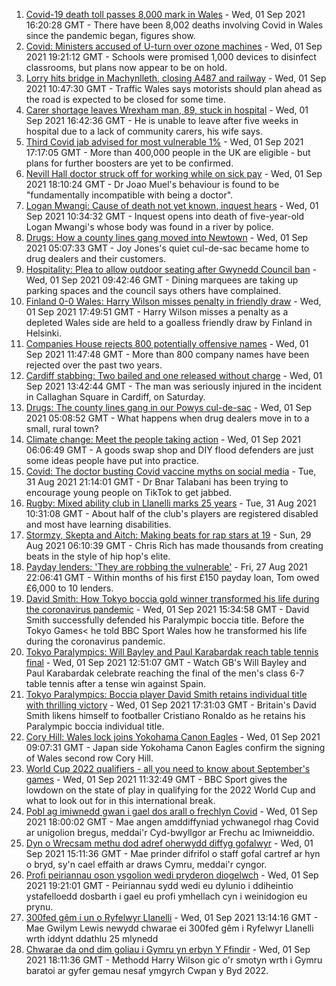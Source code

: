 1. [Covid-19 death toll passes 8,000 mark in Wales](https://www.bbc.co.uk/news/uk-wales-58408759?at_medium=RSS&at_campaign=KARANGA) - Wed, 01 Sep 2021 16:20:28 GMT - There have been 8,002 deaths involving Covid in Wales since the pandemic began, figures show.
2. [Covid: Ministers accused of U-turn over ozone machines](https://www.bbc.co.uk/news/uk-wales-politics-58410956?at_medium=RSS&at_campaign=KARANGA) - Wed, 01 Sep 2021 19:21:12 GMT - Schools were promised 1,000 devices to disinfect classrooms, but plans now appear to be on hold.
3. [Lorry hits bridge in Machynlleth, closing A487 and railway](https://www.bbc.co.uk/news/uk-wales-58406885?at_medium=RSS&at_campaign=KARANGA) - Wed, 01 Sep 2021 10:47:30 GMT - Traffic Wales says motorists should plan ahead as the road is expected to be closed for some time.
4. [Carer shortage leaves Wrexham man, 89, stuck in hospital](https://www.bbc.co.uk/news/uk-wales-58413657?at_medium=RSS&at_campaign=KARANGA) - Wed, 01 Sep 2021 16:42:36 GMT - He is unable to leave after five weeks in hospital due to a lack of community carers, his wife says.
5. [Third Covid jab advised for most vulnerable 1%](https://www.bbc.co.uk/news/health-58407643?at_medium=RSS&at_campaign=KARANGA) - Wed, 01 Sep 2021 17:17:05 GMT - More than 400,000 people in the UK are eligible - but plans for further boosters are yet to be confirmed.
6. [Nevill Hall doctor struck off for working while on sick pay](https://www.bbc.co.uk/news/uk-wales-58406887?at_medium=RSS&at_campaign=KARANGA) - Wed, 01 Sep 2021 18:10:24 GMT - Dr Joao Muel's behaviour is found to be "fundamentally incompatible with being a doctor".
7. [Logan Mwangi: Cause of death not yet known, inquest hears](https://www.bbc.co.uk/news/uk-wales-58409382?at_medium=RSS&at_campaign=KARANGA) - Wed, 01 Sep 2021 10:34:32 GMT - Inquest opens into death of five-year-old Logan Mwangi's whose body was found in a river by police.
8. [Drugs: How a county lines gang moved into Newtown](https://www.bbc.co.uk/news/uk-wales-58394195?at_medium=RSS&at_campaign=KARANGA) - Wed, 01 Sep 2021 05:07:33 GMT - Joy Jones's quiet cul-de-sac became home to drug dealers and their customers.
9. [Hospitality: Plea to allow outdoor seating after Gwynedd Council ban](https://www.bbc.co.uk/news/uk-wales-58402361?at_medium=RSS&at_campaign=KARANGA) - Wed, 01 Sep 2021 09:42:46 GMT - Dining marquees are taking up parking spaces and the council says others have complained.
10. [Finland 0-0 Wales: Harry Wilson misses penalty in friendly draw](https://www.bbc.co.uk/sport/football/58325438?at_medium=RSS&at_campaign=KARANGA) - Wed, 01 Sep 2021 17:49:51 GMT - Harry Wilson misses a penalty as a depleted Wales side are held to a goalless friendly draw by Finland in Helsinki.
11. [Companies House rejects 800 potentially offensive names](https://www.bbc.co.uk/news/uk-wales-58395976?at_medium=RSS&at_campaign=KARANGA) - Wed, 01 Sep 2021 11:47:48 GMT - More than 800 company names have been rejected over the past two years.
12. [Cardiff stabbing: Two bailed and one released without charge](https://www.bbc.co.uk/news/uk-wales-58411952?at_medium=RSS&at_campaign=KARANGA) - Wed, 01 Sep 2021 13:42:44 GMT - The man was seriously injured in the incident in Callaghan Square in Cardiff, on Saturday.
13. [Drugs: The county lines gang in our Powys cul-de-sac](https://www.bbc.co.uk/news/uk-wales-58399117?at_medium=RSS&at_campaign=KARANGA) - Wed, 01 Sep 2021 05:08:52 GMT - What happens when drug dealers move in to a small, rural town?
14. [Climate change: Meet the people taking action](https://www.bbc.co.uk/news/uk-wales-58399174?at_medium=RSS&at_campaign=KARANGA) - Wed, 01 Sep 2021 06:06:49 GMT - A goods swap shop and DIY flood defenders are just some ideas people have put into practice.
15. [Covid: The doctor busting Covid vaccine myths on social media](https://www.bbc.co.uk/news/uk-wales-58400711?at_medium=RSS&at_campaign=KARANGA) - Tue, 31 Aug 2021 21:14:01 GMT - Dr Bnar Talabani has been trying to encourage young people on TikTok to get jabbed.
16. [Rugby: Mixed ability club in Llanelli marks 25 years](https://www.bbc.co.uk/news/uk-wales-58396068?at_medium=RSS&at_campaign=KARANGA) - Tue, 31 Aug 2021 10:31:08 GMT - About half of the club's players are registered disabled and most have learning disabilities.
17. [Stormzy, Skepta and Aitch: Making beats for rap stars at 19](https://www.bbc.co.uk/news/uk-wales-58355499?at_medium=RSS&at_campaign=KARANGA) - Sun, 29 Aug 2021 06:10:39 GMT - Chris Rich has made thousands from creating beats in the style of hip hop's elite.
18. [Payday lenders: 'They are robbing the vulnerable'](https://www.bbc.co.uk/news/uk-wales-58361988?at_medium=RSS&at_campaign=KARANGA) - Fri, 27 Aug 2021 22:06:41 GMT - Within months of his first £150 payday loan, Tom owed £6,000 to 10 lenders.
19. [David Smith: How Tokyo boccia gold winner transformed his life during the coronavirus pandemic](https://www.bbc.co.uk/sport/disability-sport/58410540?at_medium=RSS&at_campaign=KARANGA) - Wed, 01 Sep 2021 15:34:58 GMT - David Smith successfully defended his Paralympic boccia title. Before the Tokyo Games< he told BBC Sport Wales how he transformed his life during the coronavirus pandemic.
20. [Tokyo Paralympics: Will Bayley and Paul Karabardak reach table tennis final](https://www.bbc.co.uk/sport/av/disability-sport/58411518?at_medium=RSS&at_campaign=KARANGA) - Wed, 01 Sep 2021 12:51:07 GMT - Watch GB's Will Bayley and Paul Karabardak celebrate reaching the final of the men's class 6-7 table tennis after a tense win against Spain.
21. [Tokyo Paralympics: Boccia player David Smith retains individual title with thrilling victory](https://www.bbc.co.uk/sport/disability-sport/58405624?at_medium=RSS&at_campaign=KARANGA) - Wed, 01 Sep 2021 17:31:03 GMT - Britain's David Smith likens himself to footballer Cristiano Ronaldo as he retains his Paralympic boccia individual title.
22. [Cory Hill: Wales lock joins Yokohama Canon Eagles](https://www.bbc.co.uk/sport/rugby-union/58406162?at_medium=RSS&at_campaign=KARANGA) - Wed, 01 Sep 2021 09:07:31 GMT - Japan side Yokohama Canon Eagles confirm the signing of Wales second row Cory Hill.
23. [World Cup 2022 qualifiers - all you need to know about September's games](https://www.bbc.co.uk/sport/football/58408681?at_medium=RSS&at_campaign=KARANGA) - Wed, 01 Sep 2021 11:32:49 GMT - BBC Sport gives the lowdown on the state of play in qualifying for the 2022 World Cup and what to look out for in this international break.
24. [Pobl ag imiwnedd gwan i gael dos arall o frechlyn Covid](https://www.bbc.co.uk/newyddion/58403064?at_medium=RSS&at_campaign=KARANGA) - Wed, 01 Sep 2021 18:00:02 GMT - Mae angen amddiffyniad ychwanegol rhag Covid ar unigolion bregus, meddai'r Cyd-bwyllgor ar Frechu ac Imiwneiddio.
25. [Dyn o Wrecsam methu dod adref oherwydd diffyg gofalwyr](https://www.bbc.co.uk/newyddion/58403060?at_medium=RSS&at_campaign=KARANGA) - Wed, 01 Sep 2021 15:11:36 GMT - Mae prinder difrifol o staff gofal cartref ar hyn o bryd, sy'n cael effaith ar draws Cymru, meddai'r cyngor.
26. [Profi peiriannau oson ysgolion wedi pryderon diogelwch](https://www.bbc.co.uk/newyddion/58411191?at_medium=RSS&at_campaign=KARANGA) - Wed, 01 Sep 2021 19:21:01 GMT - Peiriannau sydd wedi eu dylunio i ddiheintio ystafelloedd dosbarth i gael eu profi ymhellach cyn i weinidogion eu prynu.
27. [300fed gêm i un o Ryfelwyr Llanelli](https://www.bbc.co.uk/newyddion/58396862?at_medium=RSS&at_campaign=KARANGA) - Wed, 01 Sep 2021 13:14:16 GMT - Mae Gwilym Lewis newydd chwarae ei 300fed gêm i Ryfelwyr Llanelli wrth iddynt ddathlu 25 mlynedd
28. [Chwarae da ond dim goliau i Gymru yn erbyn Y Ffindir](https://www.bbc.co.uk/newyddion/58415167?at_medium=RSS&at_campaign=KARANGA) - Wed, 01 Sep 2021 18:11:36 GMT - Methodd Harry Wilson gic o'r smotyn wrth i Gymru baratoi ar gyfer gemau nesaf ymgyrch Cwpan y Byd 2022.
